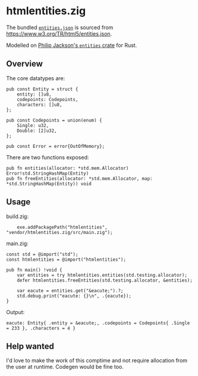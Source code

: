 # htmlentities.zig

The bundled [`entities.json`](/entities.json) is sourced from <https://www.w3.org/TR/html5/entities.json>.

Modelled on [Philip Jackson's `entities` crate](https://github.com/p-jackson/entities) for Rust.

## Overview

The core datatypes are:

```zig
pub const Entity = struct {
    entity: []u8,
    codepoints: Codepoints,
    characters: []u8,
};

pub const Codepoints = union(enum) {
    Single: u32,
    Double: [2]u32,
};

pub const Error = error{OutOfMemory};
```

There are two functions exposed:

```zig
pub fn entities(allocator: *std.mem.Allocator) Error!std.StringHashMap(Entity)
pub fn freeEntities(allocator: *std.mem.Allocator, map: *std.StringHashMap(Entity)) void
```

## Usage

build.zig:

```zig
    exe.addPackagePath("htmlentities", "vendor/htmlentities.zig/src/main.zig");
```

main.zig:

```zig
const std = @import("std");
const htmlentities = @import("htmlentities");

pub fn main() !void {
    var entities = try htmlentities.entities(std.testing.allocator);
    defer htmlentities.freeEntities(std.testing.allocator, &entities);
    
    var eacute = entities.get("&eacute;").?;
    std.debug.print("eacute: {}\n", .{eacute});
}
```

Output:

```
eacute: Entity{ .entity = &eacute;, .codepoints = Codepoints{ .Single = 233 }, .characters = é }
```

## Help wanted

I'd love to make the work of this comptime and not require allocation from the user at runtime.  Codegen would be fine too.
